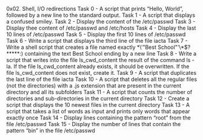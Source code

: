 0x02. Shell, I/O redirections
Task 0 - A script that prints “Hello, World”, followed by a new line to the standard output.
Task 1 - A script that displays a confused smiley.
Task 2 - Display the content of the /etc/passwd
Task 3 - Display thee content of /etc/passwd and /etc/hosts
Task 4 - Display the last 10 lines of /etc/passwd
Task 5 - Display the first 10 lines of /etc/passwd
Task 6 - Write a script that displays the third line of the file iacta
Task 7 - Write a shell script that creates a file named exactly \*\\'"Best School"\'\\*$\?\*\*\*\*\*:) containing the text Best School ending by a new line
Task 8 - Write a script that writes into the file ls_cwd_content the result of the command ls -la. If the file ls_cwd_content already exists, it should be overwritten. If the file ls_cwd_content does not exist, create it.
Task 9 - A script that duplicates the last line of the file iacta
Task 10 - A script that deletes all the regular files (not the directories) with a .js extension that are present in the current directory and all its subfolders
Task 11 - A script that counts the number of directories and sub-directories in the current directory
Task 12 - Create a script that displays the 10 newest files in the current directory
Task 13 - A script that takes a list of words as input and prints only words that appear exactly once
Task 14 - Display lines containing the pattern “root” from the file /etc/passwd
Task 15 - Display the number of lines that contain the pattern “bin” in the file /etc/passwd

